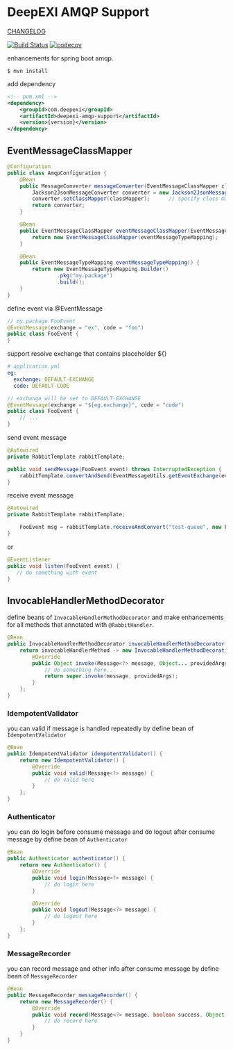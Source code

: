 # DeepEXI AMQP Support

[CHANGELOG](./CHANGELOG.md)

[![Build Status](https://travis-ci.com/deepexi/deepexi-amqp-support.svg?branch=master)](https://travis-ci.com/deepexi/deepexi-amqp-support)
[![codecov](https://codecov.io/gh/deepexi/deepexi-amqp-support/branch/master/graph/badge.svg)](https://codecov.io/gh/deepexi/deepexi-amqp-support)


enhancements for spring boot amqp.

    $ mvn install
    

add dependency

```xml
<!-- pom.xml -->
<dependency>
    <groupId>com.deepexi</groupId>
    <artifactId>deepexi-amqp-support</artifactId>
    <version>{version}</version>
</dependency>
```

## EventMessageClassMapper

```java
@Configuration
public class AmqpConfiguration {
    @Bean
    public MessageConverter messageConverter(EventMessageClassMapper classMapper) {
        Jackson2JsonMessageConverter converter = new Jackson2JsonMessageConverter();
        converter.setClassMapper(classMapper);      // specify class mapper
        return converter;
    }

    @Bean
    public EventMessageClassMapper eventMessageClassMapper(EventMessageTypeMapping eventMessageTypeMapping) {
        return new EventMessageClassMapper(eventMessageTypeMapping);
    }

    @Bean
    public EventMessageTypeMapping eventMessageTypeMapping() {
        return new EventMessageTypeMapping.Builder()
                .pkg("my.package")
                .build();
    }
}
```

define event via @EventMessage

```java
// my.package.FooEvent
@EventMessage(exchange = "ex", code = "foo")
public class FooEvent {
}
```

support resolve exchange that contains placeholder ${}

```yml
# application.yml
eg:
  exchange: DEFAULT-EXCHANGE
  code: DEFAULT-CODE
```

```java
// exchange will be set to DEFAULT-EXCHANGE
@EventMessage(exchange = "${eg.exchange}", code = "code")
public class FooEvent {
    // ...
}
```

send event message

```java
@Autowired
private RabbitTemplate rabbitTemplate;

public void sendMessage(FooEvent event) throws InterruptedException {
    rabbitTemplate.convertAndSend(EventMessageUtils.getEventExchange(event.getClass()), "routing-key", event);
}
```

receive event message

```java
@Autowired
private RabbitTemplate rabbitTemplate;

    FooEvent msg = rabbitTemplate.receiveAndConvert("test-queue", new ParameterizedTypeReference<FooEvent>() {
}
```

or

```java
@EventListener
public void listen(FooEvent event) {
   // do something with event
}
```

## InvocableHandlerMethodDecorator

define beans of `InvocableHandlerMethodDecorator` and make enhancements for all methods that annotated with `@RabbitHandler`.

```java
@Bean
public InvocableHandlerMethodDecorator invocableHandlerMethodDecorator() {
    return invocableHandlerMethod -> new InvocableHandlerMethodDecoration(invocableHandlerMethod) {
        @Override
        public Object invoke(Message<?> message, Object... providedArgs) throws Exception {
            // do something here...
            return super.invoke(message, providedArgs);
        }
    };
}
```

### IdempotentValidator

you can valid if message is handled repeatedly by define bean of `IdempotentValidator`

```java
@Bean
public IdempotentValidator idempotentValidator() {
    return new IdempotentValidator() {
        @Override
        public void valid(Message<?> message) {
            // do valid here
        }
    };
}
```

### Authenticator

you can do login before consume message and do logout after consume message by define bean of `Authenticator`

```java
@Bean
public Authenticator authenticator() {
    return new Authenticator() {
        @Override
        public void login(Message<?> message) {
            // do login here
        }

        @Override
        public void logout(Message<?> message) {
            // do logout here
        }
    };
}
```

### MessageRecorder

you can record message and other info after consume message by define bean of `MessageRecorder`

```java
@Bean
public MessageRecorder messageRecorder() {
    return new MessageRecorder() {
        @Override
        public void record(Message<?> message, boolean success, Object result, Exception error) {
            // do record here
        }
    }
}
```

